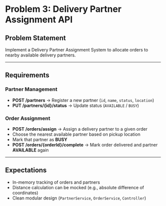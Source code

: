# Problem 3: Delivery Partner Assignment API

## Problem Statement
Implement a Delivery Partner Assignment System to allocate orders to nearby available delivery partners.

---

## Requirements

### Partner Management
- **POST /partners** → Register a new partner (`id`, `name`, `status`, `location`)  
- **PUT /partners/{id}/status** → Update status (`AVAILABLE` / `BUSY`)

### Order Assignment
- **POST /orders/assign** → Assign a delivery partner to a given order  
- Choose the nearest available partner based on pickup location  
- Mark that partner as **BUSY**  
- **POST /orders/{orderId}/complete** → Mark order delivered and partner **AVAILABLE** again

---

## Expectations
- In-memory tracking of orders and partners  
- Distance calculation can be mocked (e.g., absolute difference of coordinates)  
- Clean modular design (`PartnerService`, `OrderService`, `Controller`)  
